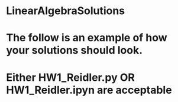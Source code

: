 # LinearAlgebraSolutions


# The follow is an example of how your solutions should look.

# Either HW1_Reidler.py OR HW1_Reidler.ipyn are acceptable


